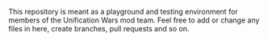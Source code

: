 This repository is meant as a playground and testing environment for members of the Unification Wars mod team.
Feel free to add or change any files in here, create branches, pull requests and so on.